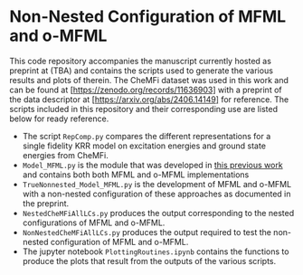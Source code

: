 # Non-Nested Configuration of MFML and o-MFML
This code repository accompanies the manuscript currently hosted as preprint at (TBA) and contains the scripts used to generate the various results and plots of therein. The CheMFi dataset was used in this work and can be found at [https://zenodo.org/records/11636903] with a preprint of the data descriptor at [https://arxiv.org/abs/2406.14149] for reference. The scripts included in this repository and their corresponding use are listed below for ready reference.

* The script `RepComp.py` compares the different representations for a single fidelity KRR model on excitation energies and ground state energies from CheMFi. 
* `Model_MFML.py` is the module that was developed in [this previous work](https://iopscience.iop.org/article/10.1088/2632-2153/ad2cef) and contains both both MFML and o-MFML implementations 
* `TrueNonnested_Model_MFML.py` is the development of MFML and o-MFML with a non-nested configuration of these approaches as documented in the preprint.
* `NestedCheMFiAllLCs.py` produces the output corresponding to the nested configurations of MFML and o-MFML.
* `NonNestedCheMFiAllLCs.py` produces the output required to test the non-nested configuration of MFML and o-MFML.
* The jupyter notebook `PlottingRoutines.ipynb` contains the functions to produce the plots that result from the outputs of the various scripts.
